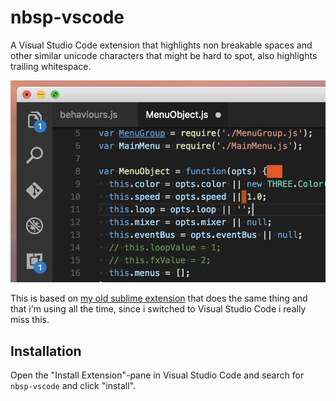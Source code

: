 # nbsp-vscode

A Visual Studio Code extension that highlights non breakable spaces and other similar unicode characters that might be hard to spot, also highlights trailing whitespace.

![Screenshot](screenshot.png)

This is based on [my old sublime extension](https://github.com/possan/sublime_unicode_nbsp/blob/master/sublime_unicode_nbsp.py) that does the same thing and that i'm using all the time, since i switched to Visual Studio Code i really miss this.

## Installation

Open the "Install Extension"-pane in Visual Studio Code and search for `nbsp-vscode` and click "install".